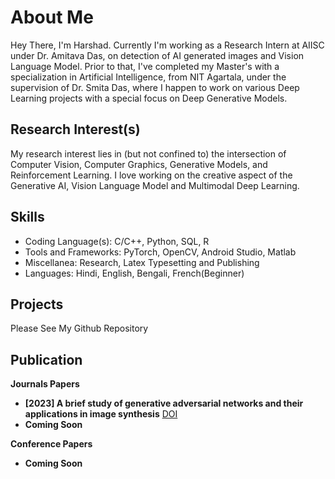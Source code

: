 # About Me
Hey There, I'm Harshad. Currently I'm working as a Research Intern at AIISC under Dr. Amitava Das, on detection of AI generated images and Vision Language Model. Prior to that, I've completed my Master's with a specialization in Artificial Intelligence, from NIT Agartala, under the supervision of Dr. Smita Das, where I happen to work on various Deep Learning projects with a special focus on Deep Generative Models.

## Research Interest(s)
My research interest lies in (but not confined to) the intersection of Computer Vision, Computer Graphics, Generative Models, and Reinforcement Learning. I love working on the creative aspect of the Generative AI, Vision Language Model and Multimodal Deep Learning.







## Skills
  - Coding Language(s): C/C++, Python, SQL, R
  - Tools and Frameworks: PyTorch, OpenCV, Android Studio, Matlab
  - Miscellanea: Research, Latex Typesetting and Publishing 
  - Languages: Hindi, English, Bengali, French(Beginner)
    
## Projects
Please See My Github Repository 

## Publication

**Journals Papers**

  - **[2023] A brief study of generative adversarial networks and their applications in image synthesis** [DOI](https://doi.org/10.1007/s11042-023-16175-2)
  - **Coming Soon**
  


**Conference Papers**
  - **Coming Soon**

  



